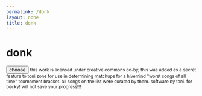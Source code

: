 ```yaml
---
permalink: /donk
layout: none
title: donk
---
```

<html lang="en">
<head>
        <meta charset="UTF-8">
        <meta name="viewport" content="width=device-width, initial-scale=1.0">
        <link rel="stylesheet" type="text/css" href="donk/main.css">
        <title>donk</title>
</head>
<body onload="loadSongs()">
        <div class="center-screen">
                <h1 id="song">donk</h1>
                <button id="choose" onclick="icon()">choose</button>
                <script src="donk/donk.js"></script>
                <small class="license">this work is licensed under creative commons cc-by, this was added as a secret feature to toni.zone for use in determining matchups for a hivemind "worst songs of all time" tournament bracket. all songs on the list were curated by them. software by toni. for becky! will not save your progress!!!</small>
        </div>
</body>
</html>